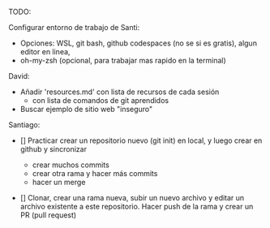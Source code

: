 TODO:

Configurar entorno de trabajo de Santi:
* Opciones: WSL, git bash, github codespaces (no se si es gratis), algun editor en linea, 
* oh-my-zsh (opcional, para trabajar mas rapido en la terminal)

David:

* Añadir 'resources.md' con lista de recursos de cada sesión
  * con lista de comandos de git aprendidos
* Buscar ejemplo de sitio web "inseguro"


Santiago:

- [] Practicar crear un repositorio nuevo (git init) en local, y luego crear en github y sincronizar
  * crear muchos commits
  * crear otra rama y hacer más commits
  * hacer un merge
 
- [] Clonar, crear una rama nueva, subir un nuevo archivo y editar un archivo existente a este repositorio. Hacer push de la rama y crear un PR (pull request) 

